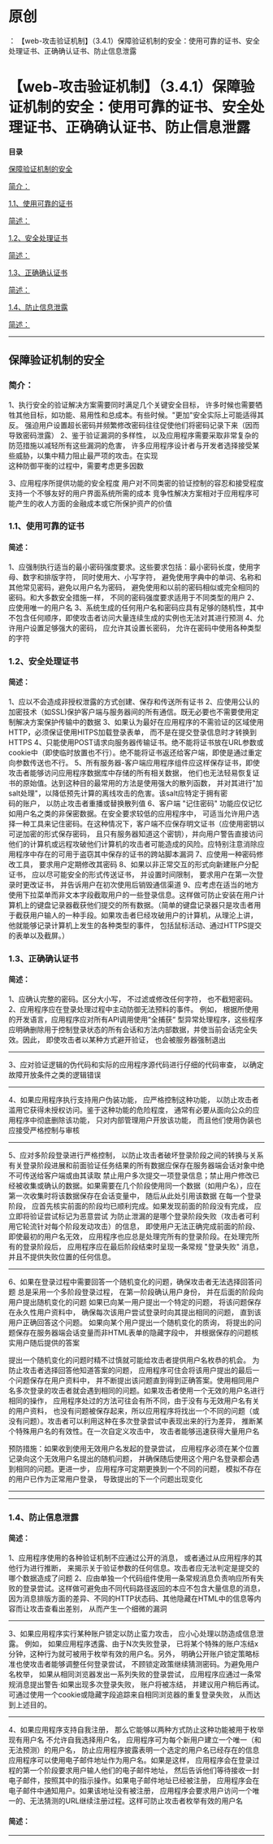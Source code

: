 # 原创
：  【web-攻击验证机制】（3.4.1）保障验证机制的安全：使用可靠的证书、安全处理证书、正确确认证书、防止信息泄露

# 【web-攻击验证机制】（3.4.1）保障验证机制的安全：使用可靠的证书、安全处理证书、正确确认证书、防止信息泄露

**目录**

[保障验证机制的安全](#%E4%BF%9D%E9%9A%9C%E9%AA%8C%E8%AF%81%E6%9C%BA%E5%88%B6%E7%9A%84%E5%AE%89%E5%85%A8)

[简介：](#%E7%AE%80%E4%BB%8B%EF%BC%9A)

[1.1、使用可靠的证书](#1.1%E3%80%81%E4%BD%BF%E7%94%A8%E5%8F%AF%E9%9D%A0%E7%9A%84%E8%AF%81%E4%B9%A6)

[简述：](#%E7%AE%80%E8%BF%B0%EF%BC%9A)

[1.2、安全处理证书](#1.2%E3%80%81%E5%AE%89%E5%85%A8%E5%A4%84%E7%90%86%E8%AF%81%E4%B9%A6)

[简述：](#%E7%AE%80%E8%BF%B0%EF%BC%9A)

[1.3、正确确认证书](#1.3%E3%80%81%E6%AD%A3%E7%A1%AE%E7%A1%AE%E8%AE%A4%E8%AF%81%E4%B9%A6)

[简述：](#%E7%AE%80%E8%BF%B0%EF%BC%9A)

[1.4、防止信息泄露](#1.4%E3%80%81%E9%98%B2%E6%AD%A2%E4%BF%A1%E6%81%AF%E6%B3%84%E9%9C%B2)

[简述：](#%E7%AE%80%E8%BF%B0%EF%BC%9A)

---


## 保障验证机制的安全

> 
<h3>简介：</h3>
1、执行安全的验证解决方案需要同时满足几个关键安全目标， 许多时候也需要牺牲其他目标，如功能、易用性和总成本。有些时候。"更加"安全实际上可能适得其反。
强迫用户设置超长密码并频繁修改密码往往促使他们将密码记录下来（因而导致密码泄露）
2、鉴于验证漏洞的多样性， 以及应用程序需要采取非常复杂的防范措施以减轻所有这些漏洞的危害， 许多应用程序设计者与开发者选择接受某些威胁，以集中精力阻止最严项的攻击。在实现<br/> 这种防御平衡的过程中，需要考虑更多因数

3、应用程序所提供功能的安全程度
用户对不同类密的验证控制的容忍和接受程度
支持一个不够友好的用户界面系统所需的成本
竞争性解决方案相对于应用程序可能产生的收人方面的金融成本或它所保护资产的价值


> 
<h3>1.1、使用可靠的证书</h3>
<h4>简述：</h4>
1、应强制执行适当的最小密码强度要求。这些要求包括：最小密码长度，使用字母、数字和排版字符， 同时使用大、小写字符， 避免使用字典中的单词、名称和其他常见密码，避免以用户名为密码， 避免使用和以前的密码相似或完全相同的密码。和大多数安全措施一样， 不同的密码强度要求适用于不同类型的用户
2、应使用唯一的用户名
3、系统生成的任何用户名和密码应具有足够的随机性，其中不包含任何顺序，即使攻击者访问大量连续生成的实例也无法对其进行预测
4、允许用户设置足够强大的密码， 应允许其设置长密码， 允许在密码中使用各种类型的字符


> 
<h3>1.2、安全处理证书</h3>
<h4>简述：</h4>
1、应以不会造成非授权泄露的方式创建、保存和传送所有证书
2、应使用公认的加密技术（如SSL)保护客户端与服务器间的所有通信。既无必要也不需要使用定制解决方案保护传输中的数据
3、如果认为最好在应用程序的不需验证的区域使用HTTP，必须保证使用HITPS加载登录表单， 而不是在提交登录信息时才转换到HTTPS
4、只能使用POST请求向服务器传输证书。绝不能将证书放在URL参数或cookie中（即使临时放置也不行）。绝不能将证书返还给客户端，即使是通过重定向参数传送也不行。
5、所有服务器-客户端应用程序组件应这样保存证书，即使攻击者能够访问应用程序数据库中存储的所有相关数据， 他们也无法轻易恢复证书的原始值。达到这种目的最常用的方法是使用强大的散列函数， 并对其进行"加salt处理"，以降低预先计算的离线攻击的危害。该salt应特定于拥有密<br/> 码的账户， 以防止攻击者重播或替换散列值
6、客户端 "记住密码" 功能应仅记忆如用户名之类的非保密数据。在安全要求较低的应用程序中， 可适当允许用户选择一种工具来记住密码。在这种情况下，客户端不应保存明文证书（应使用密钥以可逆加密的形式保存密码， 且只有服务器知道这个密钥），并向用户警告直接访问他们的计算机或远程攻破他们计算机的攻击者可能造成的风险。应特别注意消除应用程序中存在的可用于盗窃其中保存的证书的跨站脚本漏洞
7、应使用一种密码修改工具， 要求用户定期修改其密码
8、如果以非正常交互的形式向新建账户分配证书， 应以尽可能安全的形式传送证书， 并设置时间限制， 要求用户在第一次登录时更改证书， 并告诉用户在初次使用后销毁通信渠道
9、应考虑在适当的地方使用下拉菜单而非文本字段截取用户的一些登录信息。这样做可防止安装在用户计算机上的键盘记录器截获他们提交的所有数据。（简单的键盘记录器只是攻击者用于截获用户输人的一种手段。如果攻击者巳经攻破用户的计算机，从理沦上讲， 他就能够记录计算机上发生的各种类型的事件， 包括鼠标活动、通过HTTPS提交的表单以及截屏。）


> 
<h3>1.3、正确确认证书</h3>
<h4>简述：</h4>
1、应确认完整的密码。区分大小写， 不过滤或修改任何字符， 也不截短密码。
2、应用程序应在登录处理过程中主动防御无法预料的事件。
例如， 根据所使用的开发语言，应用程序应对所有API调用使用“全捕获“ 型异常处理程序，这些程序应明确删除用于控制登录状态的所有会话和方法内部数据，并使当前会话完全失效。因此， 即使攻击者以某种方式避开验证， 也会被服务器强制退出
<hr/>
3、应对验证逻辑的伪代码和实际的应用程序源代码进行仔细的代码审查， 以确定故障开放条件之类的逻辑错误
<hr/>
4、如果应用程序执行支持用户伪装功能， 应严格控制这种功能， 以防止攻击者滥用它获得未授权访问。鉴于这种功能的危险程度， 通常有必要从面向公众的应用程序中彻底删除该功能， 只对内部管理用户开放该功能， 而且他们使用伪装也应接受严格控制与审核
<hr/>
5、应对多阶段登录进行严格控制， 以防止攻击者破坏登录阶段之间的转换与关系
有关登录阶段进展和前面验证任务结果的所有数据应保存在服务器端会话对象中绝不可传送给客户端或由其读取
禁止用户多次提交一项登录信息；禁止用户修改已经被收集或确认的数据。如果需要在几个阶段使用同一个数据（如用户名），应在第一次收集时将该数据保存在会话变量中， 随后从此处引用该数据
在每一个登录阶段， 应首先核实前面的阶段均已顺利完成。如果发现前面的阶段没有完成， 应立即将验证尝试标记为恶意尝试
为防止泄漏的是哪个登录阶段失败（攻击者可利用它轮流针对每个阶段发动攻击）的信息， 即使用户无法正确完成前面的阶段、即使最初的用户名无效， 应用程序也应总是处理完所有的登录阶段。在处理完所有的登录阶段后， 应用程序应在最后阶段结束时呈现一条常规 "登录失败" 消息， 并且不提供失败位置的任何信息。
<hr/>
6、如果在登录过程中需要回答一个随机变化的问题，确保攻击者无法选择回答问题
总是采用一个多阶段登录过程， 在第一阶段确认用户身份， 并在后面的阶段向用户提出随机变化的问题
如果已向某一用户提出一个特定的问题， 将该问题保存在永久性用户资料中， 确保每次该用户尝试登录时向其提出相同的问题， 直到该用户正确回答这个问题。
如果向某个用户提出一个随机变化的质询， 将提出的问题保存在服务器端会话变量而非HTML表单的隐藏字段中， 并根据保存的问题核实用户随后提供的答案

提出一个随机变化的问题时精不过慎就可能给攻击者提供用户名枚恭的机会。
为防止攻击者选择回答他知道答案的问题， 应用程序可住会将该用户提出的最后一个问题保存在用户资料中， 并不断提出该问题直到得到正确答案。使用相同用户名多次登录的攻击者就会遇到相同的问题。如果攻击者使用一个无效的用户名进行相同的操作， 应用程序处过的方法可往会有所不同，由于没有与无效用户名有关的用户资料， 也没有问题被保存起来，所以应用程序将找出一个不同的问题（或没有问题）。攻击者可以利用这种在多次登录尝试中表现出来的行为差异， 推断某个特殊用户名的有效性。在一次自定义攻击中， 攻击者能够迅速获得大量用户名

预防措施：如果收到使用无效用户名发起的登录尝试， 应用程序必须在某个位置记录向这个无效用户名提出的随机问题， 并确保随后使用这个用户名登录都会遇到相同的问题。更进一步， 应用程序可定期更换到一个不同的问题， 模拟不存在的用户已作为正常用户登录， 导致提出的下一个问题出现变化


---


---


> 
<h3>1.4、防止信息泄露</h3>
<h4>简述：</h4>
1、应用程序使用的各种验证机制不应通过公开的消息， 或者通过从应用程序的其他行为进行推断， 来揭示关于验证参数的任何信息。攻击者应无法判定是提交的哪个数据造成了问题
2、应由单独一个代码组件使用一条常规消息负责响应所有失败的登录尝试。这样做可避免由不同代码路径返回的本应不包含大量信息的消息， 因为消息排版方面的差异、不同的HTTP状态码、其他隐藏在HTML中的信息等内容而让攻击查看出差别， 从而产生一个细微的漏洞
<hr/>
3、如果应用程序实行某种账户锁定以防止蛮力攻击， 应小心处理以防造成信息泄露。
例如， 如果应用程序透露、由于N次失败登录， 已将某个特殊的账户冻结x分钟，这种行为就可被用于枚举有效的用户名。另外， 明确公开账户锁定策略标准也使攻击者能够调整任何登录尝试， 不顾锁定政策继续猜测密码。为避免用户名枚举， 如果从相同浏览器发出一系列失败的登录尝试， 应用程序应通过一条常规消息提出警告·如果出现多次登录失败， 账户将被冻结， 并建议用户稍后再试。可通过使用一个cookie或隐藏字段追踪来自相同浏览器的重复登录失败， 从而达到上述目的。
<hr/>
4、如果应用程序支持自我注册， 那么它能够以两种方式防止这种功能被用于枚举现有用户名
不允许自我选择用户名， 应用程序可为每个新用户建立一个唯一（和无法预测）的用户名， 防止应用程序披露表明一个选定的用户名已经存在的信息
应用程序可以使用电子邮件地址作为用户名。如果是这样， 应用程序会在登录过程的第一个阶段要求用户输人他们的电子邮件地址， 然后告诉他们等待接收一封电子邮件，按照其中的指示操作。如果电子邮件地址已经被注册， 应用程序会在电子邮件中通知用户。如果该地址没有被注册， 应用程序会要求用户访问一个唯一的、无法猜测的URL继续注册过程。这样可防止攻击者枚举有效的用户名


#### 简述：

---

